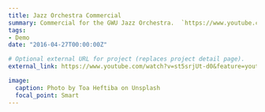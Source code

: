```yaml
---
title: Jazz Orchestra Commercial 
summary: Commercial for the GWU Jazz Orchestra.  `https://www.youtube.com/watch?v=st5srjUt-d0&feature=youtu.be`.
tags:
- Demo
date: "2016-04-27T00:00:00Z"

# Optional external URL for project (replaces project detail page).
external_link: https://www.youtube.com/watch?v=st5srjUt-d0&feature=youtu.be 

image:
  caption: Photo by Toa Heftiba on Unsplash
  focal_point: Smart
---
```

